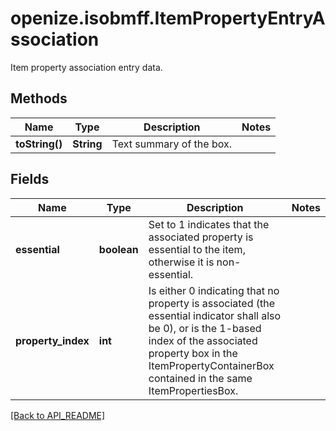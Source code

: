 # openize.isobmff.ItemPropertyEntryAssociation

Item property association entry data.

## Methods

Name | Type | Description | Notes
------------ | ------------- | ------------- | -------------
**toString()** | **String** | Text summary of the box. | 

## Fields

Name | Type | Description | Notes
------------ | ------------- | ------------- | -------------
**essential** | **boolean** | Set to 1 indicates that the associated property is essential to the item, otherwise it is non-essential. | 
**property_index** | **int** | Is either 0 indicating that no property is associated (the essential indicator shall also be 0), or is the 1-based index of the associated property box in the ItemPropertyContainerBox contained in the same ItemPropertiesBox. | 

[[Back to API_README]](API_README.md)